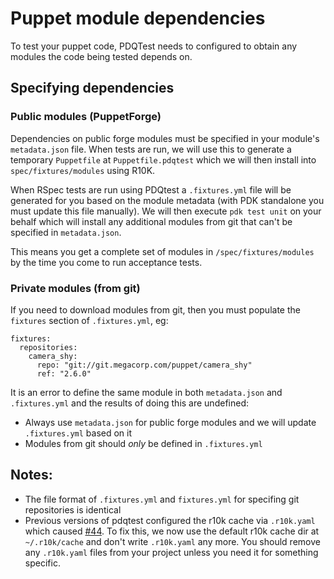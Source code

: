 # Puppet module dependencies
To test your puppet code, PDQTest needs to configured to obtain any modules the
code being tested depends on.

## Specifying dependencies

### Public modules (PuppetForge)
Dependencies on public forge modules must be specified in your module's 
`metadata.json` file. When tests are run, we will use this to generate a 
temporary `Puppetfile` at `Puppetfile.pdqtest` which we will then install into
`spec/fixtures/modules` using R10K.

When RSpec tests are run using PDQtest a `.fixtures.yml` file will be generated
for you based on the module metadata (with PDK standalone you must update this
file manually). We will then execute `pdk test unit` on your behalf which will
install any additional modules from git that can't be specified in 
`metadata.json`.

This means you get a complete set of modules in `/spec/fixtures/modules` by the
time you come to run acceptance tests.

### Private modules (from git)
If you need to download modules from git, then you must populate the `fixtures`
section of `.fixtures.yml`, eg:

```
fixtures:
  repositories:
    camera_shy:
      repo: "git://git.megacorp.com/puppet/camera_shy"
      ref: "2.6.0"
```

It is an error to define the same module in both `metadata.json` and 
`.fixtures.yml` and the results of doing this are undefined:
* Always use `metadata.json` for public forge modules and we will update 
  `.fixtures.yml` based on it
* Modules from git should _only_ be defined in `.fixtures.yml`

## Notes:
* The file format of `.fixtures.yml` and `fixtures.yml` for specifing git 
  repositories is identical
* Previous versions of pdqtest configured the r10k cache via `.r10k.yaml` which
  caused [#44](https://github.com/declarativesystems/pdqtest/issues/44). To fix
  this, we now use the default r10k cache dir at `~/.r10k/cache` and don't write
  `.r10k.yaml` any more. You should remove any `.r10k.yaml` files from your 
  project unless you need it for something specific.